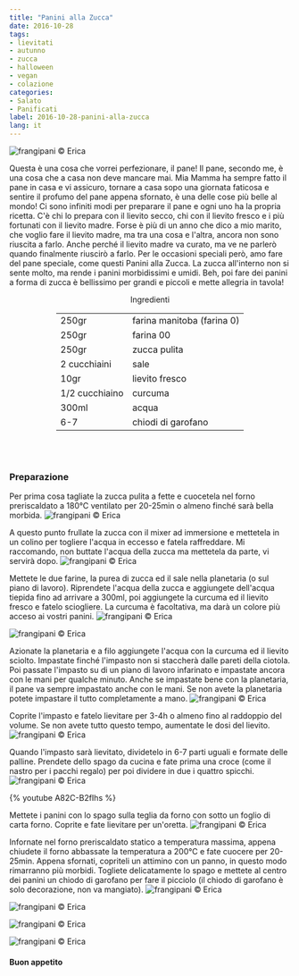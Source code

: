 ```yaml
---
title: "Panini alla Zucca"
date: 2016-10-28
tags:
- lievitati
- autunno
- zucca
- halloween
- vegan
- colazione
categories:
- Salato
- Panificati
label: 2016-10-28-panini-alla-zucca
lang: it
---
```

![](header.jpg "frangipani © Erica")

Questa è una cosa che vorrei perfezionare, il pane! Il pane, secondo me, è una cosa che a casa non deve mancare mai. Mia Mamma ha sempre fatto il pane in casa e vi assicuro, tornare a casa sopo una giornata faticosa e sentire il profumo del pane appena sfornato, è una delle cose più belle al mondo! Ci sono infiniti modi per preparare il pane e ogni uno ha la propria ricetta. C'è chi lo prepara con il lievito secco, chi con il lievito fresco e i più fortunati con il lievito madre. Forse è più di un anno che dico a mio marito, che voglio fare il lievito madre, ma tra una cosa e l'altra, ancora non sono riuscita a farlo. Anche perché il lievito madre va curato, ma ve ne parlerò quando finalmente riuscirò a farlo. Per le occasioni speciali però, amo fare del pane speciale, come questi Panini alla Zucca. La zucca all'interno non si sente molto, ma rende i panini morbidissimi e umidi. Beh, poi fare dei panini a forma di zucca è bellissimo per grandi e piccoli e mette allegria in tavola!

<div id="wrapper" style="text-align: center">
  <div id="yourdiv" style="display: inline-block;">
    <div class="ingredients">
      <div class="ingredients-title">Ingredienti</div>
      <table>
        <tbody>
          <tr>
            <td>250gr</td>
            <td>farina manitoba (farina 0)</td>
          </tr>
          <tr>
            <td>250gr</td>
            <td>farina 00</td>
          </tr>
          <tr>
            <td>250gr</td>
            <td>zucca pulita</td>
          </tr>
          <tr>
            <td>2 cucchiaini</td>
            <td>sale</td>
          </tr>
          <tr>
            <td>10gr</td>
            <td>lievito fresco</td>
          </tr>
          <tr>
            <td>1/2 cucchiaino</td>
            <td>curcuma</td>
          </tr>
          <tr>
            <td>300ml</td>
            <td>acqua</td>
          </tr>
          <tr>
            <td>6-7</td>
            <td>chiodi di garofano</td>
          </tr>
        </tbody>
      </table>
      <br></br>
    </div>
  </div>
</div>


<h3>
  <font color="grey">
    <i class="fa-solid fa-gears"></i>
  </font> Preparazione
</h3>

Per prima cosa tagliate la zucca pulita a fette e cuocetela nel forno preriscaldato a 180°C ventilato per 20-25min o almeno finché sarà bella morbida.
![](zucca.jpg "frangipani © Erica")

A questo punto frullate la zucca con il mixer ad immersione e mettetela in un colino per togliere l'acqua in eccesso e fatela raffreddare. Mi raccomando, non buttate l'acqua della zucca ma mettetela da parte, vi servirà dopo.
![](purea.jpg "frangipani © Erica")

Mettete le due farine, la purea di zucca ed il sale nella planetaria (o sul piano di lavoro). Riprendete l'acqua della zucca e aggiungete dell'acqua tiepida fino ad arrivare a 300ml, poi aggiungete la curcuma ed il lievito fresco e fatelo sciogliere. La curcuma è facoltativa, ma darà un colore più acceso ai vostri panini.
![](farine.jpg "frangipani © Erica")

![](liquidi.jpg "frangipani © Erica")

Azionate la planetaria e a filo aggiungete l'acqua con la curcuma ed il lievito sciolto. Impastate finché l'impasto non si staccherà dalle pareti della ciotola. Poi passate l'impasto su di un piano di lavoro infarinato e impastate ancora con le mani per qualche minuto. Anche se impastate bene con la planetaria, il pane va sempre impastato anche con le mani. Se non avete la planetaria potete impastare il tutto completamente a mano.
![](impasto.jpg "frangipani © Erica")

Coprite l'impasto e fatelo lievitare per 3-4h o almeno fino al raddoppio del volume. Se non avete tutto questo tempo, aumentate le dosi del lievito.
![](impastolievitato.jpg "frangipani © Erica")

Quando l'impasto sarà lievitato, dividetelo in 6-7 parti uguali e formate delle palline. Prendete dello spago da cucina e fate prima una croce (come il nastro per i pacchi regalo) per poi dividere in due i quattro spicchi.
![](paninizucca.jpg "frangipani © Erica")

{% youtube A82C-B2fIhs %}

Mettete i panini con lo spago sulla teglia da forno con sotto un foglio di carta forno. Coprite e fate lievitare per un'oretta.
![](paninilievitati.jpg "frangipani © Erica")

Infornate nel forno preriscaldato statico a temperatura massima, appena chiudete il forno abbassate la temperatura a 200°C e fate cuocere per 20-25min. Appena sfornati, copriteli un attimino con un panno, in questo modo rimarranno più morbidi. Togliete delicatamente lo spago e mettete al centro dei panini un chiodo di garofano per fare il picciolo (il chiodo di garofano è solo decorazione, non va mangiato).
![](risultato1.jpg "frangipani © Erica")

![](risultato2.jpg "frangipani © Erica")

![](risultato3.jpg "frangipani © Erica")

![](risultato4.jpg "frangipani © Erica")


<h4>Buon appetito
  <font color="red">
    <i class="fa-regular fa-face-smile"></i>
  </font>
</h4>
